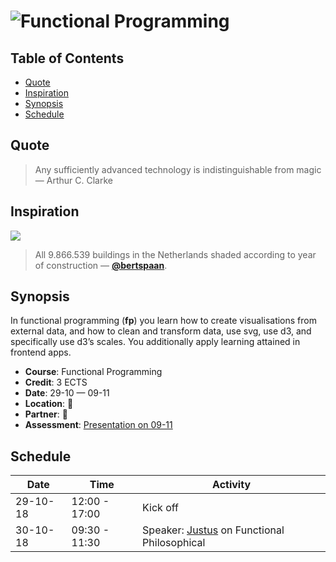 # ![Functional Programming][banner]

## Table of Contents

*   [Quote](#quote)
*   [Inspiration](#inspiration)
*   [Synopsis](#synopsis)
*   [Schedule](#schedule)

## Quote

> Any sufficiently advanced technology is indistinguishable from magic
> — Arthur C. Clarke

## Inspiration

[![][inspiration-cover]][inspiration-link]

> All 9.866.539 buildings in the Netherlands shaded according to year of
> construction
> — [**@bertspaan**][inspiration-author].

## Synopsis

In functional programming (**fp**) you learn how to create visualisations from
external data, and how to clean and transform data, use svg, use d3, and
specifically use d3’s scales.
You additionally apply learning attained in frontend apps.

*   **Course**: Functional Programming
*   **Credit**: 3 ECTS
*   **Date**: 29-10 — 09-11
*   **Location**: 🤷
*   **Partner**: 🤷
*   **Assessment**: [Presentation on 09-11][assessment]

## Schedule

| Date     | Time          | Activity                                        |
| -------- | ------------- | ----------------------------------------------- |
| 29-10-18 | 12:00 - 17:00 | Kick off                                        |
| 30-10-18 | 09:30 - 11:30 | Speaker: [Justus][] on Functional Philosophical |

[banner]: https://cdn.rawgit.com/cmda-tt/logo/6b810afa/banner-functional-programming.svg

[inspiration-cover]: ../image/buildings.jpg

[inspiration-link]: http://code.waag.org/buildings/

[inspiration-author]: https://github.com/bertspaan

[assessment]: ./assessment.md

[justus]: https://twitter.com/ju5tu5
